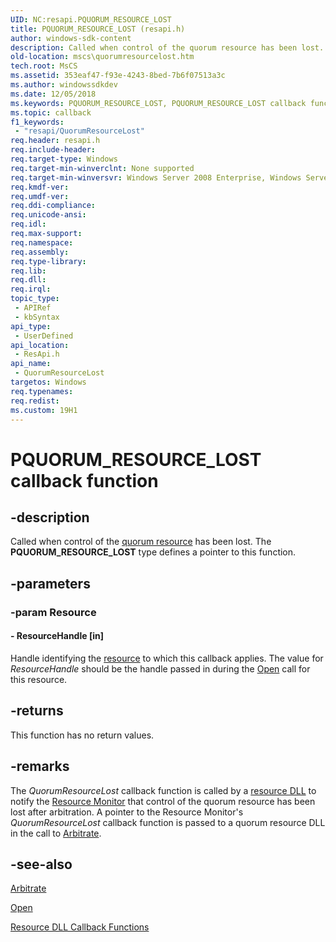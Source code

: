```yaml
---
UID: NC:resapi.PQUORUM_RESOURCE_LOST
title: PQUORUM_RESOURCE_LOST (resapi.h)
author: windows-sdk-content
description: Called when control of the quorum resource has been lost.
old-location: mscs\quorumresourcelost.htm
tech.root: MsCS
ms.assetid: 353eaf47-f93e-4243-8bed-7b6f07513a3c
ms.author: windowssdkdev
ms.date: 12/05/2018
ms.keywords: PQUORUM_RESOURCE_LOST, PQUORUM_RESOURCE_LOST callback function [Failover Cluster], QuorumResourceLost, QuorumResourceLost callback, QuorumResourceLost callback function [Failover Cluster], _wolf_quorumresourcelost, mscs.quorumresourcelost, resapi/PQUORUM_RESOURCE_LOST, resapi/QuorumResourceLost
ms.topic: callback
f1_keywords: 
 - "resapi/QuorumResourceLost"
req.header: resapi.h
req.include-header: 
req.target-type: Windows
req.target-min-winverclnt: None supported
req.target-min-winversvr: Windows Server 2008 Enterprise, Windows Server 2008 Datacenter
req.kmdf-ver: 
req.umdf-ver: 
req.ddi-compliance: 
req.unicode-ansi: 
req.idl: 
req.max-support: 
req.namespace: 
req.assembly: 
req.type-library: 
req.lib: 
req.dll: 
req.irql: 
topic_type:
 - APIRef
 - kbSyntax
api_type:
 - UserDefined
api_location:
 - ResApi.h
api_name:
 - QuorumResourceLost
targetos: Windows
req.typenames: 
req.redist: 
ms.custom: 19H1
---
```


# PQUORUM_RESOURCE_LOST callback function


## -description


Called when control of the <a href="https://docs.microsoft.com/previous-versions/windows/desktop/mscs/quorum-resource">quorum resource</a> has 
    been lost. The <b>PQUORUM_RESOURCE_LOST</b> type defines a pointer to this 
    function.


## -parameters




### -param Resource








#### - ResourceHandle [in]

Handle identifying the <a href="https://docs.microsoft.com/previous-versions/windows/desktop/mscs/resources">resource</a> to which this callback 
       applies. The value for <i>ResourceHandle</i> should be the handle passed in during the 
       <a href="https://docs.microsoft.com/previous-versions/windows/desktop/api/resapi/nc-resapi-popen_routine">Open</a> call for this resource.


## -returns



This function has no return values.




## -remarks



The <i>QuorumResourceLost</i> callback function is 
     called by a <a href="https://docs.microsoft.com/previous-versions/windows/desktop/mscs/resource-dlls">resource DLL</a> to notify the 
     <a href="https://docs.microsoft.com/previous-versions/windows/desktop/mscs/resource-monitor">Resource Monitor</a> that control of the quorum resource has 
     been lost after arbitration. A pointer to the Resource Monitor's 
     <i>QuorumResourceLost</i> callback function is passed to 
     a quorum resource DLL in the call to <a href="https://docs.microsoft.com/previous-versions/windows/desktop/api/resapi/nc-resapi-parbitrate_routine">Arbitrate</a>.




## -see-also




<a href="https://docs.microsoft.com/previous-versions/windows/desktop/api/resapi/nc-resapi-parbitrate_routine">Arbitrate</a>



<a href="https://docs.microsoft.com/previous-versions/windows/desktop/api/resapi/nc-resapi-popen_routine">Open</a>



<a href="https://docs.microsoft.com/previous-versions/windows/desktop/mscs/resource-dll-callback-functions">Resource DLL Callback Functions</a>
 

 

